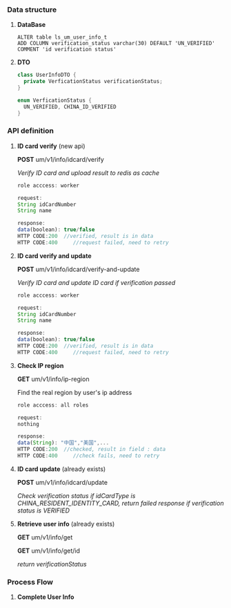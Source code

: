 ### Data structure

1. **DataBase**

   ```mssql
   ALTER table ls_um_user_info_t
   ADD COLUMN verification_status varchar(30) DEFAULT 'UN_VERIFIED' COMMENT 'id verification status'
   ```

2. **DTO**

   ```java
   class UserInfoDTO {
     private VerficationStatus verificationStatus;
   }
   
   enum VerficationStatus {
     UN_VERIFIED, CHINA_ID_VERIFIED
   }
   ```



### API definition

1. **ID card verify** (new api)

   **POST** um/v1/info/idcard/verify

   *Verify ID card and upload result to redis as cache*

   ``` javascript
   role acccess: worker
   
   request:
   String idCardNumber
   String name
   
   response:
   data(boolean): true/false  
   HTTP CODE:200  //verified, result is in data
   HTTP CODE:400	 //request failed, need to retry
   ```

   

2. **ID card verify and update**

   **POST** um/v1/info/idcard/verify-and-update

   *Verify ID card and update ID card if verification passed*

   ```javascript
   role acccess: worker
   
   request:
   String idCardNumber
   String name
   
   response:
   data(boolean): true/false  
   HTTP CODE:200  //verified, result is in data
   HTTP CODE:400	 //request failed, need to retry
   ```



3. **Check IP region**

   **GET** um/v1/info/ip-region

   Find the real region by user's ip address

   ```javascript
   role acccess: all roles
   
   request:
   nothing
   
   response:
   data(String): "中国","美国",...
   HTTP CODE:200  //checked, result in field : data
   HTTP CODE:400	 //check fails, need to retry
   ```

   

3. **ID card update** (already exists)

   **POST** um/v1/info/idcard/update

   *Check verification status if idCardType is CHINA_RESIDENT_IDENTITY_CARD, return failed response if verification status is VERIFIED*

   

3. **Retrieve user info** (already exists)

   **GET** um/v1/info/get

   **GET** um/v1/info/get/id

   *return verificationStatus*



### Process Flow

1. **Complete User Info**

